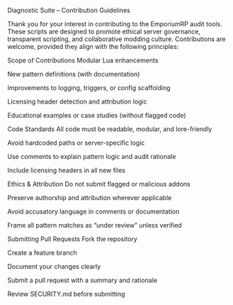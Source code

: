 Diagnostic Suite – Contribution Guidelines

Thank you for your interest in contributing to the EmporiumRP audit tools. These scripts are designed to promote ethical server governance, transparent scripting, and collaborative modding culture. Contributions are welcome, provided they align with the following principles:

Scope of Contributions
Modular Lua enhancements

New pattern definitions (with documentation)

Improvements to logging, triggers, or config scaffolding

Licensing header detection and attribution logic

Educational examples or case studies (without flagged code)

Code Standards
All code must be readable, modular, and lore-friendly

Avoid hardcoded paths or server-specific logic

Use comments to explain pattern logic and audit rationale

Include licensing headers in all new files

Ethics & Attribution
Do not submit flagged or malicious addons

Preserve authorship and attribution wherever applicable

Avoid accusatory language in comments or documentation

Frame all pattern matches as “under review” unless verified

Submitting Pull Requests
Fork the repository

Create a feature branch

Document your changes clearly

Submit a pull request with a summary and rationale

Review SECURITY.md before submitting
